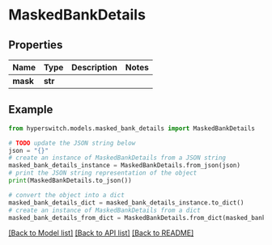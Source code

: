 # MaskedBankDetails


## Properties

Name | Type | Description | Notes
------------ | ------------- | ------------- | -------------
**mask** | **str** |  | 

## Example

```python
from hyperswitch.models.masked_bank_details import MaskedBankDetails

# TODO update the JSON string below
json = "{}"
# create an instance of MaskedBankDetails from a JSON string
masked_bank_details_instance = MaskedBankDetails.from_json(json)
# print the JSON string representation of the object
print(MaskedBankDetails.to_json())

# convert the object into a dict
masked_bank_details_dict = masked_bank_details_instance.to_dict()
# create an instance of MaskedBankDetails from a dict
masked_bank_details_from_dict = MaskedBankDetails.from_dict(masked_bank_details_dict)
```
[[Back to Model list]](../README.md#documentation-for-models) [[Back to API list]](../README.md#documentation-for-api-endpoints) [[Back to README]](../README.md)


